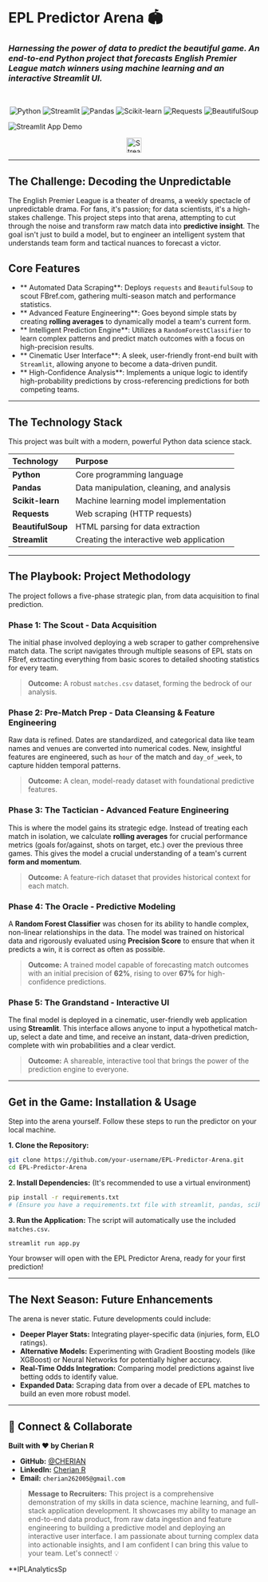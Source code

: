 # EPL Predictor Arena 🏟️

### *Harnessing the power of data to predict the beautiful game. An end-to-end Python project that forecasts English Premier League match winners using machine learning and an interactive Streamlit UI.*

<br>

<p align="center">
  <img src="https://img.shields.io/badge/Python-3.8%2B-blue?style=for-the-badge&logo=python" alt="Python">
  <img src="https://img.shields.io/badge/Streamlit-1.0%2B-red?style=for-the-badge&logo=streamlit" alt="Streamlit">
  <img src="https://img.shields.io/badge/Pandas-2.0%2B-purple?style=for-the-badge&logo=pandas" alt="Pandas">
  <img src="https://img.shields.io/badge/Scikit--learn-1.0%2B-orange?style=for-the-badge&logo=scikit-learn" alt="Scikit-learn">
  <img src="https://img.shields.io/badge/Requests-2.0%2B-green?style=for-the-badge&logo=requests" alt="Requests">
  <img src="https://img.shields.io/badge/BeautifulSoup-4.0%2B-brightgreen?style=for-the-badge&logo=beautifulsoup" alt="BeautifulSoup">
</p>

![Streamlit App Demo](https://i.imgur.com/your-demo-gif-url.gif) 
<!-- **Pro Tip:** Record a short GIF of you using the Streamlit app and upload it. Replace the URL above. A live demo is the best way to impress. -->

<p align="center">
  <a href="your-live-streamlit-app-url" target="_blank">
    <img src="https://static.streamlit.io/badges/streamlit_badge_black_white.svg" alt="Streamlit App" height="30">
  </a>
</p>

---

## The Challenge: Decoding the Unpredictable

The English Premier League is a theater of dreams, a weekly spectacle of unpredictable drama. For fans, it's passion; for data scientists, it's a high-stakes challenge. This project steps into that arena, attempting to cut through the noise and transform raw match data into **predictive insight**. The goal isn't just to build a model, but to engineer an intelligent system that understands team form and tactical nuances to forecast a victor.

## Core Features

-   ** Automated Data Scraping**: Deploys `requests` and `BeautifulSoup` to scout FBref.com, gathering multi-season match and performance statistics.
-   ** Advanced Feature Engineering**: Goes beyond simple stats by creating **rolling averages** to dynamically model a team's current form.
-   ** Intelligent Prediction Engine**: Utilizes a `RandomForestClassifier` to learn complex patterns and predict match outcomes with a focus on high-precision results.
-   ** Cinematic User Interface**: A sleek, user-friendly front-end built with `Streamlit`, allowing anyone to become a data-driven pundit.
-   ** High-Confidence Analysis**: Implements a unique logic to identify high-probability predictions by cross-referencing predictions for both competing teams.

---

## The Technology Stack

This project was built with a modern, powerful Python data science stack.

| Technology      | Purpose                                    |
| :-------------- | :----------------------------------------- |
| **Python**      | Core programming language                  |
| **Pandas**      | Data manipulation, cleaning, and analysis  |
| **Scikit-learn**| Machine learning model implementation      |
| **Requests**    | Web scraping (HTTP requests)               |
| **BeautifulSoup**| HTML parsing for data extraction           |
| **Streamlit**   | Creating the interactive web application   |

---

## The Playbook: Project Methodology

The project follows a five-phase strategic plan, from data acquisition to final prediction.

### Phase 1: The Scout - Data Acquisition
The initial phase involved deploying a web scraper to gather comprehensive match data. The script navigates through multiple seasons of EPL stats on FBref, extracting everything from basic scores to detailed shooting statistics for every team.

> **Outcome:** A robust `matches.csv` dataset, forming the bedrock of our analysis.

### Phase 2: Pre-Match Prep - Data Cleansing & Feature Engineering
Raw data is refined. Dates are standardized, and categorical data like team names and venues are converted into numerical codes. New, insightful features are engineered, such as `hour` of the match and `day_of_week`, to capture hidden temporal patterns.

> **Outcome:** A clean, model-ready dataset with foundational predictive features.

### Phase 3: The Tactician - Advanced Feature Engineering
This is where the model gains its strategic edge. Instead of treating each match in isolation, we calculate **rolling averages** for crucial performance metrics (goals for/against, shots on target, etc.) over the previous three games. This gives the model a crucial understanding of a team's current **form and momentum**.

> **Outcome:** A feature-rich dataset that provides historical context for each match.

### Phase 4: The Oracle - Predictive Modeling
A **Random Forest Classifier** was chosen for its ability to handle complex, non-linear relationships in the data. The model was trained on historical data and rigorously evaluated using **Precision Score** to ensure that when it predicts a win, it is correct as often as possible.

> **Outcome:** A trained model capable of forecasting match outcomes with an initial precision of **62%**, rising to over **67%** for high-confidence predictions.

### Phase 5: The Grandstand - Interactive UI
The final model is deployed in a cinematic, user-friendly web application using **Streamlit**. This interface allows anyone to input a hypothetical match-up, select a date and time, and receive an instant, data-driven prediction, complete with win probabilities and a clear verdict.

> **Outcome:** A shareable, interactive tool that brings the power of the prediction engine to everyone.

---

## Get in the Game: Installation & Usage

Step into the arena yourself. Follow these steps to run the predictor on your local machine.

**1. Clone the Repository:**
```bash
git clone https://github.com/your-username/EPL-Predictor-Arena.git
cd EPL-Predictor-Arena
```

**2. Install Dependencies:**
(It's recommended to use a virtual environment)
```bash
pip install -r requirements.txt
# (Ensure you have a requirements.txt file with streamlit, pandas, scikit-learn, requests, beautifulsoup4)
```

**3. Run the Application:**
The script will automatically use the included `matches.csv`.
```bash
streamlit run app.py
```

Your browser will open with the EPL Predictor Arena, ready for your first prediction!

---

## The Next Season: Future Enhancements

The arena is never static. Future developments could include:

-   **Deeper Player Stats:** Integrating player-specific data (injuries, form, ELO ratings).
-   **Alternative Models:** Experimenting with Gradient Boosting models (like XGBoost) or Neural Networks for potentially higher accuracy.
-   **Real-Time Odds Integration:** Comparing model predictions against live betting odds to identify value.
-   **Expanded Data:** Scraping data from over a decade of EPL matches to build an even more robust model.

---

## 🤝 Connect & Collaborate

**Built with ❤️ by Cherian R**

*   **GitHub:** [@CHERIAN](https://github.com/CHERIAN)
*   **LinkedIn:** [Cherian R](https://www.linkedin.com/in/cherian-r-a1bba3292/)
*   **Email:** `cherian262005@gmail.com`

> **Message to Recruiters:** This project is a comprehensive demonstration of my skills in data science, machine learning, and full-stack application development. It showcases my ability to manage an end-to-end data product, from raw data ingestion and feature engineering to building a predictive model and deploying an interactive user interface. I am passionate about turning complex data into actionable insights, and I am confident I can bring this value to your team. Let's connect! 💡

**IPLAnalyticsSp

